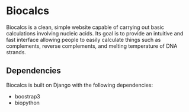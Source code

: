 # Biocalcs

Biocalcs is a clean, simple website capable of carrying out basic calculations involving nucleic acids. Its goal is to provide an intuitive and fast interface allowing people to easily calculate things such as complements, reverse complements, and melting temperature of DNA strands.


## Dependencies

Biocalcs is built on Django with the following dependencies:
* boostrap3
* biopython

